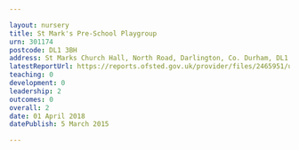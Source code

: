 ```yaml
---

layout: nursery
title: St Mark's Pre-School Playgroup
urn: 301174
postcode: DL1 3BH
address: St Marks Church Hall, North Road, Darlington, Co. Durham, DL1 3BH
latestReportUrl: https://reports.ofsted.gov.uk/provider/files/2465951/urn/301174.pdf
teaching: 0
development: 0
leadership: 2
outcomes: 0
overall: 2
date: 01 April 2018 
datePublish: 5 March 2015

---
```

